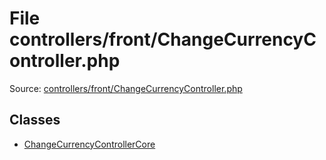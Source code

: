 File controllers/front/ChangeCurrencyController.php
=========

Source: [controllers/front/ChangeCurrencyController.php](https://github.com/PrestaShop/PrestaShop/blob/1.5.0.2/controllers/front/ChangeCurrencyController.php)


Classes
-------

* [ChangeCurrencyControllerCore](class.ChangeCurrencyControllerCore.md)

